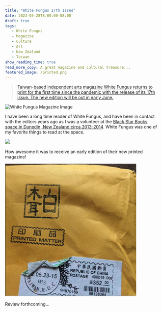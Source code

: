```yaml
---
title: "White Fungus 17th Issue"
date: 2023-05-28T8:00:00-08:00
draft: true
tags: 
   - White Fungus
   - Magazine
   - Culture
   - Art
   - New Zealand
   - Taiwan
show_reading_time: true
read_more_copy: A great magazine and cultural treasure...
featured_image: /printed.png
---
```


> [Taiwan-based independent arts magazine White Fungus returns to print for the first time since the pandemic with the release of its 17th issue. The new edition will be out in early June.](https://www.whitefungus.com/white-fungus-returns-print)

![White Fungus Magazine Image](https://www.whitefungus.com/sites/default/files/styles/max_width_xxlarge_2560px_/public/feature_image/White%20Fungus%2017%20diagonal%20stack.jpg?itok=ixAUSld4)

I have been a long time reader of White Fungus, and have been in contact with the editors years ago as I was a volunteer at the [Black Star Books space in Dunedin, New Zealand circa 2013-2014](https://cargocollective.com/Zinefest). White Fungus was one of my favorite things to read at the space.

![](https://payload.cargocollective.com/1/13/436027/6438271/Screen%20Shot%202013-10-31%20at%204.28.09%20PM_640.png)

How awesome it was to receive an early edition of their new printed magazine!

![](/static/printed.png)

Review forthcoming...